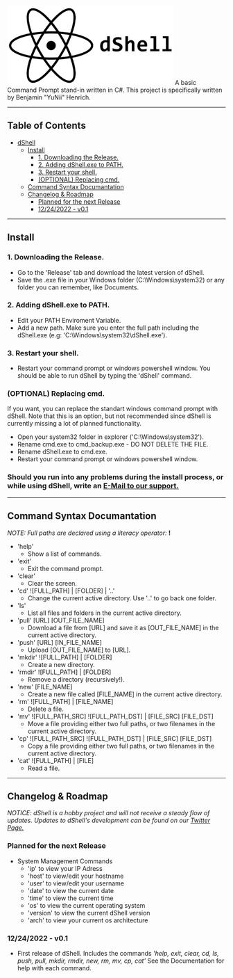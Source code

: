 <img src="img/dShell_logo_png.png" width="383" height="182">
A basic Command Prompt stand-in written in C#. This project is specifically written by Benjamin "YuNii" Henrich.

---
## Table of Contents
- [dShell](#dshell)
  * [Install](#install)
    + [1. Downloading the Release.](#1-downloading-the-release)
    + [2. Adding dShell.exe to PATH.](#2-adding-dshellexe-to-path)
    + [3. Restart your shell.](#3-restart-your-shell)
    + [(OPTIONAL) Replacing cmd.](#-optional--replacing-cmd)
  * [Command Syntax Documantation](#command-syntax-documantation)
  * [Changelog & Roadmap](#changelog---roadmap)
    + [Planned for the next Release](#planned-for-the-next-release)
    + [12/24/2022 - v0.1](#12-24-2022---v01)
---
## Install
### 1. Downloading the Release.
- Go to the 'Release' tab and download the latest version of dShell.
- Save the .exe file in your Windows folder (C:\Windows\system32) or any folder you can remember, like Documents.

### 2. Adding dShell.exe to PATH.
- Edit your PATH Enviroment Variable.
- Add a new path. Make sure you enter the full path including the dShell.exe (e.g: 'C:\Windows\system32\dShell.exe').

### 3. Restart your shell.
- Restart your command prompt or windows powershell window. You should be able to run dShell by typing the 'dShell' command.

### (OPTIONAL) Replacing cmd.
If you want, you can replace the standart windows command prompt with dShell. Note that this is an option, but not recommended since dShell is currently missing a lot of planned functionality.
- Open your system32 folder in explorer ('C:\Windows\system32').
- Rename cmd.exe to cmd_backup.exe - DO NOT DELETE THE FILE.
- Rename dShell.exe to cmd.exe.
- Restart your command prompt or windows powershell window.

### Should you run into any problems during the install process, or while using dShell, write an [E-Mail to our support.](mailto://support@yuniiworks.de)

---
## Command Syntax Documantation
*NOTE: Full paths are declared using a literacy operator:* **!**

- 'help'
    - Show a list of commands.
- 'exit'
    - Exit the command prompt.
- 'clear'
    - Clear the screen.
- 'cd' ![FULL_PATH] | [FOLDER] | '..'
    - Change the current active directory. Use '..' to go back one folder.
- 'ls'
    - List all files and folders in the current active directory.
- 'pull' [URL] [OUT_FILE_NAME]
    - Download a file from [URL] and save it as [OUT_FILE_NAME] in the current active directory.
- 'push' [URL] [IN_FILE_NAME]
    - Upload [OUT_FILE_NAME] to [URL].
- 'mkdir' ![FULL_PATH] | [FOLDER]
    - Create a new directory.
- 'rmdir' ![FULL_PATH] | [FOLDER]
    - Remove a directory (recursively!).
- 'new' [FILE_NAME]
    - Create a new file called [FILE_NAME] in the current active directory.
- 'rm' ![FULL_PATH] | [FILE_NAME]
    - Delete a file.
- 'mv' ![FULL_PATH_SRC] ![FULL_PATH_DST] | [FILE_SRC] [FILE_DST]
    - Move a file providing either two full paths, or two filenames in the current active directory.
- 'cp' ![FULL_PATH_SRC] ![FULL_PATH_DST] | [FILE_SRC] [FILE_DST]
    - Copy a file providing either two full paths, or two filenames in the current active directory.
- 'cat' ![FULL_PATH] | [FILE]
    - Read a file.

---
## Changelog & Roadmap

*NOTICE: dShell is a hobby project and will not receive a steady flow of updates. Updates to dShell's development can be found on our [Twitter Page.](https://twitter.com/yuniiworks)*

### Planned for the next Release
- System Management Commands
    - 'ip' to view your IP Adress
    - 'host' to view/edit your hostname
    - 'user' to view/edit your username
    - 'date' to view the current date
    - 'time' to view the current time
    - 'os' to view the current operating system
    - 'version' to view the current dShell version
    - 'arch' to view your current os architecture

### 12/24/2022 - v0.1
- First release of dShell. Includes the commands *'help, exit, clear, cd, ls, push, pull, mkdir, rmdir, new, rm, mv, cp, cat'* See the Documentation for help with each command.
